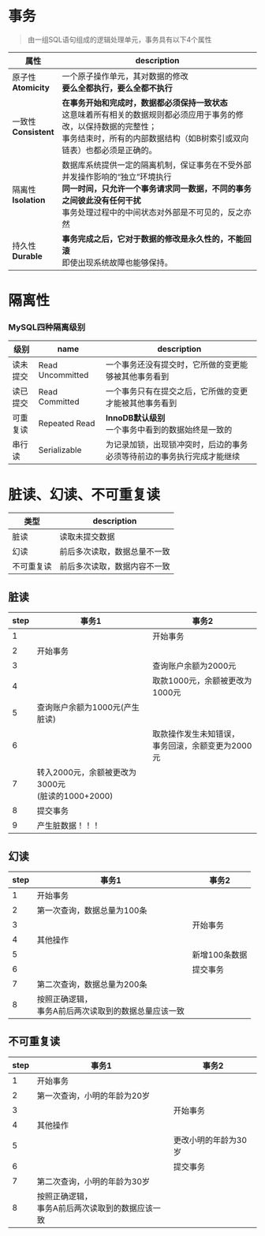 # 事务
> 由一组SQL语句组成的逻辑处理单元，事务具有以下4个属性

属性|description
---|---
原子性<br>**Atomicity**|一个原子操作单元，其对数据的修改<br>**要么全都执行，要么全都不执行**
一致性<br>**Consistent**|**在事务开始和完成时，数据都必须保持一致状态**<br>这意味着所有相关的数据规则都必须应用于事务的修改，以保持数据的完整性；<br>事务结束时，所有的内部数据结构（如B树索引或双向链表）也都必须是正确的。
隔离性<br>**Isolation**|数据库系统提供一定的隔离机制，保证事务在不受外部并发操作影响的“独立”环境执行<br>**同一时间，只允许一个事务请求同一数据，不同的事务之间彼此没有任何干扰**<br>事务处理过程中的中间状态对外部是不可见的，反之亦然
持久性<br>**Durable**|**事务完成之后，它对于数据的修改是永久性的，不能回滚**<br>即使出现系统故障也能够保持。

# 隔离性
### MySQL四种隔离级别
级别|name|description
---|---|---
读未提交|Read Uncommitted|一个事务还没有提交时，它所做的变更能够被其他事务看到
读已提交|Read Committed|一个事务只有在提交之后，它所做的变更才能被其他事务看到
可重复读|Repeated Read|**InnoDB默认级别**<br>一个事务中看到的数据始终是一致的
串行读|Serializable|为记录加锁，出现锁冲突时，后边的事务必须等待前边的事务执行完成才能继续

# 脏读、幻读、不可重复读
类型|description
---|---
脏读|读取未提交数据
幻读|前后多次读取，数据总量不一致
不可重复读|前后多次读取，数据内容不一致

## 脏读
step|事务1|事务2
---|---|---
1||开始事务
2|开始事务|
3||查询账户余额为2000元
4||取款1000元，余额被更改为1000元
5|查询账户余额为1000元(产生脏读)|
6||取款操作发生未知错误，<br>事务回滚，余额变更为2000元
7|转入2000元，余额被更改为3000元<br>(脏读的1000+2000)|
8|提交事务|
9|产生脏数据！！！|

## 幻读
step|事务1|事务2
---|---|---
1|开始事务|
2|第一次查询，数据总量为100条|
3||开始事务
4|其他操作|
5||新增100条数据
6||提交事务
7|第二次查询，数据总量为200条|
8|按照正确逻辑，<br>事务A前后两次读取到的数据总量应该一致|

## 不可重复读
step|事务1|事务2
---|---|---
1|开始事务|
2|第一次查询，小明的年龄为20岁|
3||开始事务
4|其他操作|
5||更改小明的年龄为30岁
6||提交事务
7|第二次查询，小明的年龄为30岁|
8|按照正确逻辑，<br>事务A前后两次读取到的数据应该一致|
